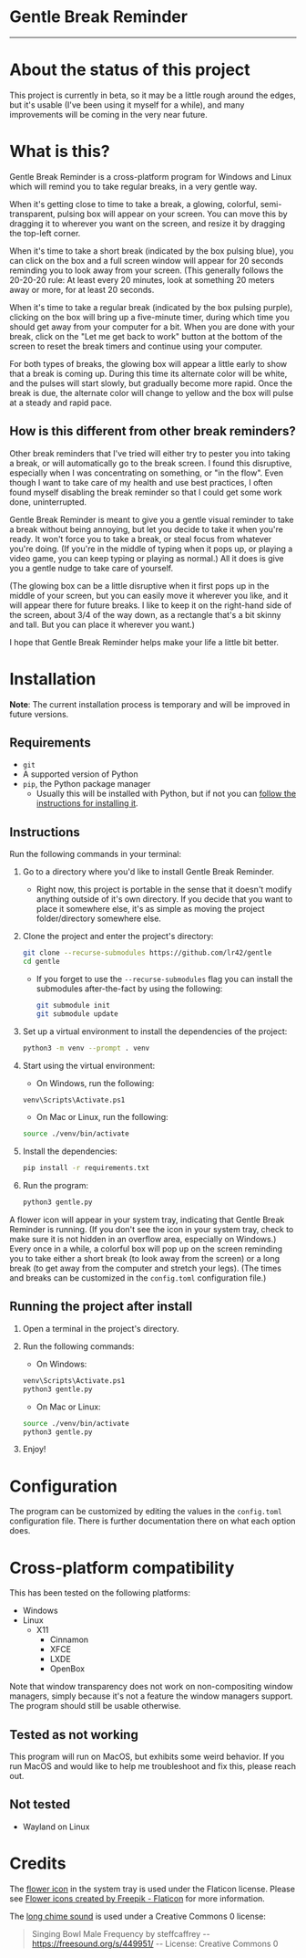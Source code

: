 Gentle Break Reminder
========================================================================
------------------------------------------------------------------------

About the status of this project
========================================================================

This project is currently in beta, so it may be a little rough around
the edges, but it's usable (I've been using it myself for a while), and
many improvements will be coming in the very near future.


What is this?
========================================================================

Gentle Break Reminder is a cross-platform program for Windows and Linux
which will remind you to take regular breaks, in a very gentle way.

When it's getting close to time to take a break, a glowing, colorful,
semi-transparent, pulsing box will appear on your screen.  You can move
this by dragging it to wherever you want on the screen, and resize it by
dragging the top-left corner.

When it's time to take a short break (indicated by the box pulsing
blue), you can click on the box and a full screen window will appear for
20 seconds reminding you to look away from your screen.  (This generally
follows the 20-20-20 rule:  At least every 20 minutes, look at something
20 meters away or more, for at least 20 seconds.

When it's time to take a regular break (indicated by the box pulsing
purple), clicking on the box will bring up a five-minute timer, during
which time you should get away from your computer for a bit.  When you
are done with your break, click on the "Let me get back to work" button
at the bottom of the screen to reset the break timers and continue using
your computer.

For both types of breaks, the glowing box will appear a little early to
show that a break is coming up.  During this time its alternate color
will be white, and the pulses will start slowly, but gradually become
more rapid.  Once the break is due, the alternate color will change to
yellow and the box will pulse at a steady and rapid pace.


How is this different from other break reminders?
------------------------------------------------------------------------

Other break reminders that I've tried will either try to pester you into
taking a break, or will automatically go to the break screen.  I found
this disruptive, especially when I was concentrating on something, or
"in the flow".  Even though I want to take care of my health and use
best practices, I often found myself disabling the break reminder so
that I could get some work done, uninterrupted.

Gentle Break Reminder is meant to give you a gentle visual reminder to
take a break without being annoying, but let you decide to take it when
you're ready.  It won't force you to take a break, or steal focus from
whatever you're doing.  (If you're in the middle of typing when it pops
up, or playing a video game, you can keep typing or playing as normal.)
All it does is give you a gentle nudge to take care of yourself.

(The glowing box can be a little disruptive when it first pops up in the
middle of your screen, but you can easily move it wherever you like, and
it will appear there for future breaks.  I like to keep it on the
right-hand side of the screen, about 3/4 of the way down, as a rectangle
that's a bit skinny and tall.  But you can place it wherever you want.)

I hope that Gentle Break Reminder helps make your life a little bit
better.


Installation
========================================================================

**Note**:  The current installation process is temporary and will be
improved in future versions.


Requirements
------------------------------------------------------------------------

- `git`
- A supported version of Python
- `pip`, the Python package manager
    - Usually this will be installed with Python, but if not you can
      [follow the instructions for installing
      it](https://pip.pypa.io/en/stable/installation/).


Instructions
------------------------------------------------------------------------

Run the following commands in your terminal:

1. Go to a directory where you'd like to install Gentle Break Reminder.

    - Right now, this project is portable in the sense that it doesn't
      modify anything outside of it's own directory.  If you decide that
      you want to place it somewhere else, it's as simple as moving the
      project folder/directory somewhere else.

2. Clone the project and enter the project's directory:

    ````````````````````````````````sh
    git clone --recurse-submodules https://github.com/lr42/gentle
    cd gentle
    ````````````````````````````````

    - If you forget to use the `--recurse-submodules` flag you can
      install the submodules after-the-fact by using the following:

        ````````````````````````````````sh
        git submodule init
        git submodule update
        ````````````````````````````````

3. Set up a virtual environment to install the dependencies of the
  project:

    ````````````````````````````````sh
    python3 -m venv --prompt . venv
    ````````````````````````````````

4. Start using the virtual environment:

    - On Windows, run the following:

    ````````````````````````````````sh
    venv\Scripts\Activate.ps1
    ````````````````````````````````

    - On Mac or Linux, run the following:

    ````````````````````````````````sh
    source ./venv/bin/activate
    ````````````````````````````````

5. Install the dependencies:

    ````````````````````````````````sh
    pip install -r requirements.txt
    ````````````````````````````````

6. Run the program:

    ````````````````````````````````sh
    python3 gentle.py
    ````````````````````````````````

A flower icon will appear in your system tray, indicating that Gentle
Break Reminder is running.  (If you don't see the icon in your system
tray, check to make sure it is not hidden in an overflow area,
especially on Windows.)  Every once in a while, a colorful box will pop
up on the screen reminding you to take either a short break (to look
away from the screen) or a long break (to get away from the computer and
stretch your legs).  (The times and breaks can be customized in the
`config.toml` configuration file.)


Running the project after install
------------------------------------------------------------------------

1. Open a terminal in the project's directory.

2. Run the following commands:

    - On Windows:

    ````````````````````````````````sh
    venv\Scripts\Activate.ps1
    python3 gentle.py
    ````````````````````````````````

    - On Mac or Linux:

    ````````````````````````````````sh
    source ./venv/bin/activate
    python3 gentle.py
    ````````````````````````````````

3. Enjoy!


Configuration
========================================================================

The program can be customized by editing the values in the `config.toml`
configuration file.  There is further documentation there on what each
option does.


Cross-platform compatibility
========================================================================

This has been tested on the following platforms:

- Windows
- Linux
    - X11
        - Cinnamon
        - XFCE
        - LXDE
        - OpenBox

Note that window transparency does not work on non-compositing window
managers, simply because it's not a feature the window managers support.
The program should still be usable otherwise.


Tested as not working
------------------------------------------------------------------------

This program will run on MacOS, but exhibits some weird behavior.  If
you run MacOS and would like to help me troubleshoot and fix this,
please reach out.


Not tested
------------------------------------------------------------------------

- Wayland on Linux


Credits
========================================================================

The [flower icon](https://www.flaticon.com/free-icon/flower_346218) in
the system tray is used under the Flaticon license.  Please see [Flower
icons created by Freepik -
Flaticon](https://www.flaticon.com/free-icons/flower) for more
information.

The [long chime sound](https://freesound.org/s/449951/) is used under a
Creative Commons 0 license:

> Singing Bowl Male Frequency by steffcaffrey --
> https://freesound.org/s/449951/ -- License: Creative Commons 0

